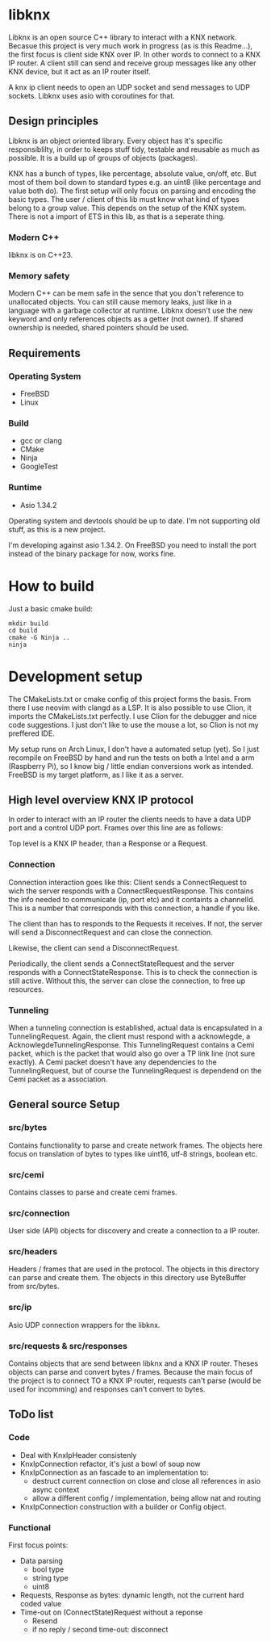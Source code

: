 # libknx
Libknx is an open source C++ library to interact with a KNX network. Becasue this project is very much work in progress (as is this Readme...), the first focus is client side KNX over IP. In other words to connect to a KNX IP router. A client still can send and receive group messages like any other KNX device, but it act as an IP router itself.

A knx ip client needs to open an UDP socket and send messages to UDP sockets. Libknx uses asio with coroutines for that.

## Design principles
Libknx is an object oriented library. Every object has it's specific responsiblilty, in order to keeps stuff tidy, testable and reusable as much as possible. It is a build up of groups of objects (packages).

KNX has a bunch of types, like percentage, absolute value, on/off, etc. But most of them boil down to standard types e.g. an uint8 (like percentage and value both do). The first setup will only focus on parsing and encoding the basic types. The user / client of this lib must know what kind of types belong to a group value. This depends on the setup of the KNX system. There is not a import of ETS in this lib, as that is a seperate thing. 

### Modern C++
libknx is on C++23.

### Memory safety
Modern C++ can be mem safe in the sence that you don't reference to unallocated objects. You can still cause memory leaks, just like in a language with a garbage collector at runtime. Libknx doesn't use the new keyword and only references objects as a getter (not owner). If shared ownership is needed, shared pointers  should be used.


## Requirements
### Operating System
- FreeBSD
- Linux
### Build
- gcc or clang
- CMake
- Ninja
- GoogleTest
### Runtime
- Asio 1.34.2

Operating system and devtools should be up to date. I'm not supporting old stuff, as this is a new project.

I'm developing against asio 1.34.2. On FreeBSD you need to install the port instead of the binary package for now, works fine.

# How to build
Just a basic cmake build:
```
mkdir build
cd build
cmake -G Ninja ..
ninja
```

# Development setup
The CMakeLists.txt or cmake config of this project forms the basis. From there I use neovim with clangd as a LSP. It is also possible to use Clion, it imports the CMakeLists.txt perfectly. I use Clion for the debugger and nice code suggestions. I just don't like to use the mouse a lot, so Clion is not my preffered IDE.

My setup runs on Arch Linux, I don't have a automated setup (yet). So I just recompile on FreeBSD by hand and run the tests on both a Intel and a arm (Raspberry Pi), so I know big / little endian conversions work as intended. FreeBSD is my target platform, as I like it as a server.

## High level overview KNX IP protocol
In order to interact with an IP router the clients needs to have a data UDP port and a control UDP port. Frames over this line are as follows:

Top level is a KNX IP header, than a Response or a Request. 

### Connection
Connection interaction goes like this:
Client sends a ConnectRequest to wich the server responds with a ConnectRequestResponse. This contains the info needed to communicate (ip, port etc) and it containts a channelId. This is a number that corresponds with this connection, a handle if you like.

The client than has to responds to the Requests it receives. If not, the server will send a DisconnectRequest and can close the connection.

Likewise, the client can send a DisconnectRequest.

Periodically, the client sends a ConnectStateRequest and the server responds with a ConnectStateResponse. This is to check the connection is still active. Without this, the server can close the connection, to free up resources.

### Tunneling
When a tunneling connection is established, actual data is encapsulated in a TunnelingRequest. Again, the client must respond with a acknowlegde, a AcknowlegdeTunnelingResponse. This TunnelingRequest contains a Cemi packet, which is the packet that would also go over a TP link line (not sure exactly). A Cemi packet doesn't have any dependencies to the TunnelingRequest, but of course the TunnelingRequest is dependend on the Cemi packet as a association.

## General source Setup
### src/bytes
Contains functionality to parse and create network frames. The objects here focus on translation of bytes to types like uint16, utf-8 strings,  boolean etc.

### src/cemi
Contains classes to parse and create cemi frames.

### src/connection
User side (API) objects for discovery and create a connection to a IP router.

### src/headers
Headers / frames that are used in the protocol. The objects in this directory can parse and create them. The objects in this directory use ByteBuffer from src/bytes.

### src/ip
Asio UDP connection wrappers for the libknx.

### src/requests & src/responses
Contains objects that are send between libknx and a KNX IP router. Theses objects can parse and convert bytes / frames. Because the main focus of the project is to connect TO a KNX IP router, requests can't parse (would be used for incomming) and responses can't convert to bytes.

## ToDo list
### Code
- Deal with KnxIpHeader consistenly
- KnxIpConnection refactor, it's just a bowl of soup now
- KnxIpConnection as an fascade to an implementation to:
  - destruct current connection on close and close all references in asio async context
  - allow a different config / implementation, being allow nat and routing
- KnxIpConnection construction with a builder or Config object.
### Functional
First focus points:
- Data parsing
  - bool type
  - string type 
  - uint8 
- Requests, Response as bytes: dynamic length, not the current hard coded value
- Time-out on (ConnectState)Request without a reponse
  - Resend
  - if no reply / second time-out: disconnect
